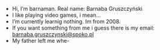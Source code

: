 - Hi, I’m barnaman. Real name: Barnaba Gruszczyński
- I like playing video games, i mean...
- I’m currently learnig nothing. Im from 2008.
- If you want something from me i guess there is my email: barnaba.gruszczynski@spoko.pl
- My father left me whe-
